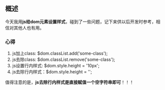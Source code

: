 ## 概述

今天我用**js给dom元素设置样式**，碰到了一些问题，记下来供以后开发时参考，相信对其他人也有用。

### 心得

1. js加上class: $dom.classList.add('some-class');
2. js去除class: $dom.classList.remove('some-class');
3. js设置行内样式: $dom.style.height = '10px';
4. js去除行内样式：$dom.style.height = '';

值得注意的是，**js去除行内样式是直接赋值一个空字符串即可**！！！
